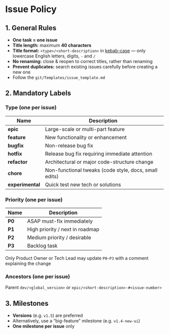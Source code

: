 # Issue Policy
## 1. General Rules

- **One task = one issue**
- **Title length:** maximum **40 characters**
- **Title format:** `<type>/<short-description>` in [kebab-case](https://en.wikipedia.org/wiki/Naming_convention_(programming)) — only lowercase English letters, digits, `-` and `/`
- **No renaming:** close & reopen to correct titles, rather than renaming
- **Prevent duplicates:** search existing issues carefully before creating a new one
- Follow the `git/Templates/issue_template.md`

## 2. Mandatory Labels

### Type (one per issue)

| Name              | Description                                           |
| -                 | -                                                     |
| **epic**          | Large-scale or multi-part feature                     |
| **feature**       | New functionality or enhancement                      |
| **bugfix**        | Non-release bug fix                                   |
| **hotfix**        | Release bug fix requiring immediate attention         |
| **refactor**      | Architectural or major code-structure change          |
| **chore**         | Non-functional tweaks (code style, docs, small edits) |
| **experimental**  | Quick test new tech or solutions                      |

### Priority (one per issue)

| Name      | Description                       |
| -         | -                                 |
| **P0**    | ASAP must-fix immediately         |
| **P1**    | High priority / next in roadmap   |
| **P2**    | Medium priority / desirable       |
| **P3**    | Backlog task                      |

Only Product Owner or Tech Lead may update `P0–P3` with a comment explaining the change

### Ancestors (one per issue)

Parent `dev/<global_version>` or `epic/<short-description>-#<issue-number>`

## 3. Milestones

- **Versions** (e.g. `v1.5`) are preferred
- Alternatively, use a “big-feature” milestone (e.g. `v1.4-new-ui`)
- **One milestone per issue** only